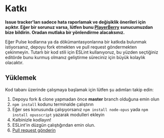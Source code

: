 # Katkı

**Issue tracker'ları sadece hata raporlamak ve değişiklik önerileri için açıktır. Eğer bir sorunuz varsa, lütfen bunu [PlayerBerry](https://discord.gg/UNyGkEG) sunucumuzdan bize bildirin. Oradan mutlaka bir yönlendirme alacaksınız.**

Eğer Pulse kodlarına ya da dökümantasyonlarına bir katkıda bulunmak istiyorsanız, depoyu fork etmekten ve pull request göndermekten çekinmeyin.
Tutarlı bir kod stili için ESLint kullanıyoruz, bu yüzden seçtiğiniz editörde bunu kurmuş olmanız geliştirme süreciniz için büyük kolaylık olacaktır.

## Yüklemek
Kod tabanı üzerinde çalışmaya başlamak için lütfen şu adımları takip edin:

1. Depoyu fork & clone yapmadan önce **master** branch olduğuna emin olun
2. `npm install` kodunu terminalde çalıştırın
3. Eğer ses konusunda çalışıyorsanız `npm install node-opus` yada `npm install opusscript` yazarak modulleri ekleyin
4. Kalbinizle kodlayın!
5. ESLint'in düzgün çalıştığından emin olun.
6. [Pull request gönderin](https://github.com/kendinikertenkelebek/Pulse/compare)